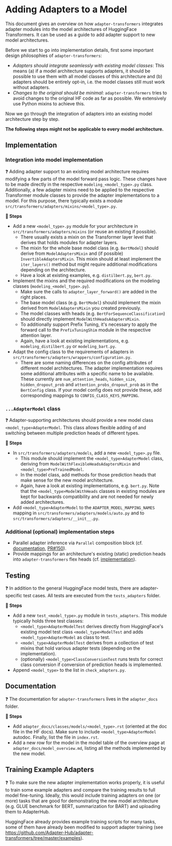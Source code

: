# Adding Adapters to a Model

This document gives an overview on how `adapter-transformers` integrates adapter modules into the model architectures of HuggingFace Transformers.
It can be used as a guide to add adapter support to new model architectures.

Before we start to go into implementation details, first some important design philosophies of `adapter-transformers`:

- _Adapters should integrate seamlessly with existing model classes_: This means (a) if a model architecture supports adapters, it should be possible to use them with all model classes of this architecture and (b) adapters should be entirely opt-in, i.e. the model classes still must work without adapters.
- _Changes to the original should be minimal_: `adapter-transformers` tries to avoid changes to the original HF code as far as possible. We extensively use Python mixins to achieve this.

Now we go through the integration of adapters into an existing model architecture step by step.

**The following steps might not be applicable to every model architecture.**

## Implementation

### Integration into model implementation

❓ Adding adapter support to an existing model architecture requires modifying a few parts of the model forward pass logic. These changes have to be made directly in the respective `modeling_<model_type>.py` class.
Additionally, a few adapter mixins need to be applied to the respective Transformer module classes to provide the adapter implementations to a model.
For this purpose, there typically exists a module `src/transformers/adapters/mixins/<model_type>.py`.

**📝 Steps**

- Add a new `<model_type>.py` module for your architecture in `src/transformers/adapters/mixins` (or reuse an existing if possible).
    - There usually exists a mixin on the Transformer layer level that derives that holds modules for adapter layers.
    - The mixin for the whole base model class (e.g. `BertModel`) should derive from `ModelAdaptersMixin` and (if possible) `InvertibleAdaptersMixin`. This mixin should at least implement the `iter_layers()` method but might require additional modifications depending on the architecture.
    - Have a look at existing examples, e.g. `distilbert.py`, `bert.py`.
- Implement the mixins and the required modifications on the modeling classes (`modeling_<model_type>.py`).
    - Make sure the calls to `adapter_layer_forward()` are added in the right places.
    - The base model class (e.g. `BertModel`) should implement the mixin derived from `ModelAdaptersMixin` you created previously.
    - The model classes with heads (e.g. `BertForSequenceClassification`) should directly implement `ModelWithHeadsAdaptersMixin`.
    - To additionally support Prefix Tuning, it's necessary to apply the forward call to the `PrefixTuningShim` module in the respective attention layer.
    - Again, have a look at existing implementations, e.g. `modeling_distilbert.py` or `modeling_bart.py`.
- Adapt the config class to the requirements of adapters in `src/transformers/adapters/wrappers/configuration.py`.
    - There are some naming differences on the config attributes of different model architectures. The adapter implementation requires some additional attributes with a specific name to be available. These currently are `num_attention_heads`, `hidden_size`, `hidden_dropout_prob` and `attention_probs_dropout_prob` as in the `BertConfig` class.
    If your model config does not provide these, add corresponding mappings to `CONFIG_CLASS_KEYS_MAPPING`.

### `...AdapterModel` class

❓ Adapter-supporting architectures should provide a new model class `<model_type>AdapterModel`.
This class allows flexible adding of and switching between multiple prediction heads of different types.

**📝 Steps**

- In `src/transformers/adapters/models`, add a new `<model_type>.py` file.
    - This module should implement the `<model_type>AdapterModel` class, deriving from `ModelWithFlexibleHeadsAdaptersMixin` and `<model_type>PreTrainedModel`.
    - In the model class, add methods for those prediction heads that make sense for the new model architecture.
    - Again, have a look at existing implementations, e.g. `bert.py`. Note that the `<model_type>ModelWithHeads` classes in existing modules are kept for backwards compatibility and are not needed for newly added architectures.
- Add `<model_type>AdapterModel` to the `ADAPTER_MODEL_MAPPING_NAMES` mapping in `src/transformers/adapters/models/auto.py` and to `src/transformers/adapters/__init__.py`.

### Additional (optional) implementation steps

- Parallel adapter inference via `Parallel` composition block (cf. [documentation](https://docs.adapterhub.ml/adapter_composition.html#parallel), [PR#150](https://github.com/Adapter-Hub/adapter-transformers/pull/150)).
- Provide mappings for an architecture's existing (static) prediction heads into `adapter-transformers` flex heads (cf. [implementation](https://github.com/Adapter-Hub/adapter-transformers/blob/master/src/transformers/adapters/head_utils.py#L8)).

## Testing

❓ In addition to the general HuggingFace model tests, there are adapter-specific test cases. All tests are executed from the `tests_adapters` folder.

**📝 Steps**

- Add a new `test_<model_type>.py` module in `tests_adapters`. This module typically holds three test classes:
    - `<model_type>AdapterModelTest` derives directly from HuggingFace's existing model test class `<model_type>ModelTest` and adds `<model_type>AdapterModel` as class to test.
    - `<model_type>AdapterModelTest` derives from a collection of test mixins that hold various adapter tests (depending on the implementation).
    - (optionally) `<model_type>ClassConversionTest` runs tests for correct class conversion if conversion of prediction heads is implemented.
- Append `<model_type>` to the list in `check_adapters.py`.

## Documentation

❓ The documentation for `adapter-transformers` lives in the `adapter_docs` folder.

**📝 Steps**

- Add `adapter_docs/classes/models/<model_type>.rst` (oriented at the doc file in the HF docs). Make sure to include `<model_type>AdapterModel` autodoc. Finally, list the file in `index.rst`.
- Add a new row for the model in the model table of the overview page at `adapter_docs/model_overview.md`, listing all the methods implemented by the new model.

## Training Example Adapters

❓ To make sure the new adapter implementation works properly, it is useful to train some example adapters and compare the training results to full model fine-tuning. Ideally, this would include training adapters on one (or more) tasks that are good for demonstrating the new model architecture (e.g. GLUE benchmark for BERT, summarization for BART) and uploading them to AdapterHub.

HuggingFace already provides example training scripts for many tasks, some of them have already been modified to support adapter training (see https://github.com/Adapter-Hub/adapter-transformers/tree/master/examples).
